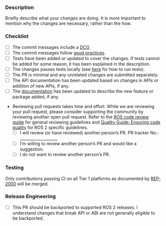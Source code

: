 <!--
Thanks for submitting a Pull Request!

Please shortly explain your contribution, and if fixing an issue from the tracker, please add "Fixes #XXX", replacing XXX with the issue number.

Be sure that your contribution follows the [Developer Guide](https://index.ros.org/doc/ros2/Contributing/Developer-Guide/).

Be sure to go over each item in the list below before submitting your pull request.
-->

### Description

Briefly describe what your changes are doing. It is more important to mention why the changes are necessary, rather than the how.

### Checklist

- [ ] The commit messages include a [DCO](https://discourse.ros.org/t/starting-to-enforce-developer-certificate-of-origin-dco-for-some-ros-2-repos/7420).
- [ ] The commit messages follow [good practices](https://chris.beams.io/posts/git-commit/).
- [ ] Tests have been added or updated to cover the changes. If tests cannot be added for some reason, it has been explained in the description.
- [ ] The changes passes tests locally (see [here](https://index.ros.org/doc/ros2/Tutorials/Colcon-Tutorial) for how to run tests).
- [ ] The PR is minimal and any unrelated changes are submitted separately.
- [ ] The API documentation has been updated based on changes in APIs or addition of new APIs, if any.
- [ ] The [documentation](https://index.ros.org/doc/ros2/) has been updated to describe the new feature or package added, if any.

- Reviewing pull requests takes time and effort. While we are reviewing your pull request, please consider supporting the community by reviewing another open pull request. Refer to the [ROS code review guide](https://github.com/rosin-project/ros_code_review_guide/blob/master/README.md) for general reviewing guidelines and [Quality Guide: Ensuring code quality](https://index.ros.org/doc/ros2/Contributing/Quality-Guide/) for ROS 2 specific guidelines.
  - [ ] I will review (or have reviewed) another person’s PR. PR tracker No.: ___________________
  - [ ] I’m willing to review another person’s PR and would like a suggestion.
  - [ ] I do not want to review another person’s PR.

### Testing

Only contributions passing CI on all Tier 1 platforms as documented by [REP-2000](http://www.ros.org/reps/rep-2000.html) will be merged.

### Release Engineering

- [ ] This PR should be backported to supported ROS 2 releases. I understand changes that break API or ABI are not generally eligible to be backported.
